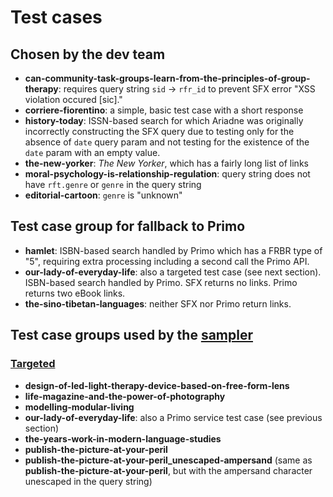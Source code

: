 # Test cases

## Chosen by the dev team

* **can-community-task-groups-learn-from-the-principles-of-group-therapy**: requires
  query string `sid` -> `rfr_id` to prevent SFX error "XSS violation occured [sic]."
* **corriere-fiorentino**: a simple, basic test case with a short response 
* **history-today**: ISSN-based search for which Ariadne was originally incorrectly
constructing the SFX query due to testing only for the absence of `date` query param
and not testing for the existence of the `date` param with an empty value.
* **the-new-yorker**: *The New Yorker*, which has a fairly long list of links
* **moral-psychology-is-relationship-regulation**: query string does not have `rft.genre`
  or `genre` in the query string
* **editorial-cartoon**: `genre` is "unknown"

## Test case group for fallback to Primo

* **hamlet**: ISBN-based search handled by Primo which has a FRBR type of "5",
  requiring extra processing including a second call the Primo API.
* **our-lady-of-everyday-life**: also a targeted test case (see next section).
ISBN-based search handled by Primo.  SFX returns no links.  Primo returns two eBook links.
* **the-sino-tibetan-languages**: neither SFX nor Primo return links.

## Test case groups used by the [sampler](https://github.com/NYULibraries/openurl-link-resolver-sampler)

### [Targeted](https://github.com/NYULibraries/openurl-link-resolver-sampler/blob/e056810c53bcf9fdd5b0232518b9cc5bd9f1b7f9/test-case-files/targeted/targeted-getit-test-OpenURLs.txt)
* **design-of-led-light-therapy-device-based-on-free-form-lens**
* **life-magazine-and-the-power-of-photography**
* **modelling-modular-living**
* **our-lady-of-everyday-life**: also a Primo service test case (see previous section)
* **the-years-work-in-modern-language-studies**
* **publish-the-picture-at-your-peril**
* **publish-the-picture-at-your-peril_unescaped-ampersand** (same as **publish-the-picture-at-your-peril**,
  but with the ampersand character unescaped in the query string)

